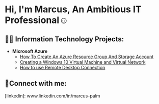 <h1>Hi, I'm Marcus, An Ambitious IT Professional</a>☺</h1>

<h2>👨‍💻 Information Technology Projects:</h2>

- <b>Microsoft Azure</b>
  - [How To Create An Azure Resource Group And Storage Account](https://github.com/Mpalm15/How-to-Create-an-Azure-Resource-Group-and-Storage-Account)
  - [Creating a Windows 10 Virtual Machine and Virtual Network](https://github.com/Mpalm15/Creating-a-Windows-10-Virtual-Machine-and-Virtual-Network/blob/main/README.md)
  - [How to use Remote Desktop Connection](https://github.com/Mpalm15/How-to-use-Remote-Desktop-Connection/blob/main/README.md)

<h2>🤳Connect with me:</h2>
[linkedin]: www.linkedin.com/in/marcus-palm
